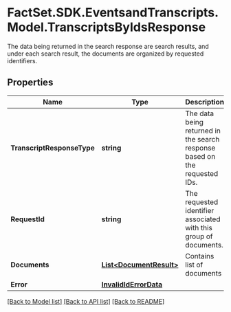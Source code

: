 # FactSet.SDK.EventsandTranscripts.Model.TranscriptsByIdsResponse
The data being returned in the search response are search results, and under each search result, the documents are organized by requested identifiers. 

## Properties

Name | Type | Description | Notes
------------ | ------------- | ------------- | -------------
**TranscriptResponseType** | **string** | The data being returned in the search response based on the requested IDs. | [optional] 
**RequestId** | **string** | The requested identifier associated with this group of documents. | 
**Documents** | [**List&lt;DocumentResult&gt;**](DocumentResult.md) | Contains list of documents | [optional] 
**Error** | [**InvalidIdErrorData**](InvalidIdErrorData.md) |  | [optional] 

[[Back to Model list]](../README.md#documentation-for-models) [[Back to API list]](../README.md#documentation-for-api-endpoints) [[Back to README]](../README.md)

